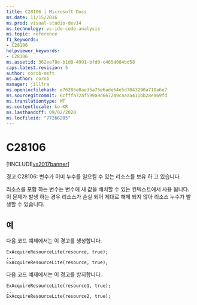 ```yaml
---
title: C28106 | Microsoft Docs
ms.date: 11/15/2016
ms.prod: visual-studio-dev14
ms.technology: vs-ide-code-analysis
ms.topic: reference
f1_keywords:
- C28106
helpviewer_keywords:
- C28106
ms.assetid: 362ee78e-b1d8-4991-bfd0-c465d084bd58
caps.latest.revision: 5
author: corob-msft
ms.author: corob
manager: jillfra
ms.openlocfilehash: e76286e8ae35a76e6ade64e5d7043290a710a6e7
ms.sourcegitcommit: 6cfffa72af599a9d667249caaaa411bb28ea69fd
ms.translationtype: MT
ms.contentlocale: ko-KR
ms.lasthandoff: 09/02/2020
ms.locfileid: "77266205"
---
```

# <a name="c28106"></a>C28106
[!INCLUDE[vs2017banner](../includes/vs2017banner.md)]

경고 C28106: 변수가 이미 누수를 일으킬 수 있는 리소스를 보유 하 고 있습니다.  
  
 리소스를 포함 하는 변수는 변수에 새 값을 배치할 수 있는 컨텍스트에서 사용 됩니다. 이 문제가 발생 하는 경우 리소스가 손실 되어 제대로 해제 되지 않아 리소스 누수가 발생할 수 있습니다.  
  
## <a name="example"></a>예  
 다음 코드 예제에서는 이 경고를 생성합니다.  
  
```  
ExAcquireResourceLite(resource, true);  
...  
ExAcquireResourceLite(resource, true);  
```  
  
 다음 코드 예제에서는 이 경고를 방지합니다.  
  
```  
ExAcquireResourceLite(resource1, true);  
...  
ExAcquireResourceLite(resource2, true);  
```
